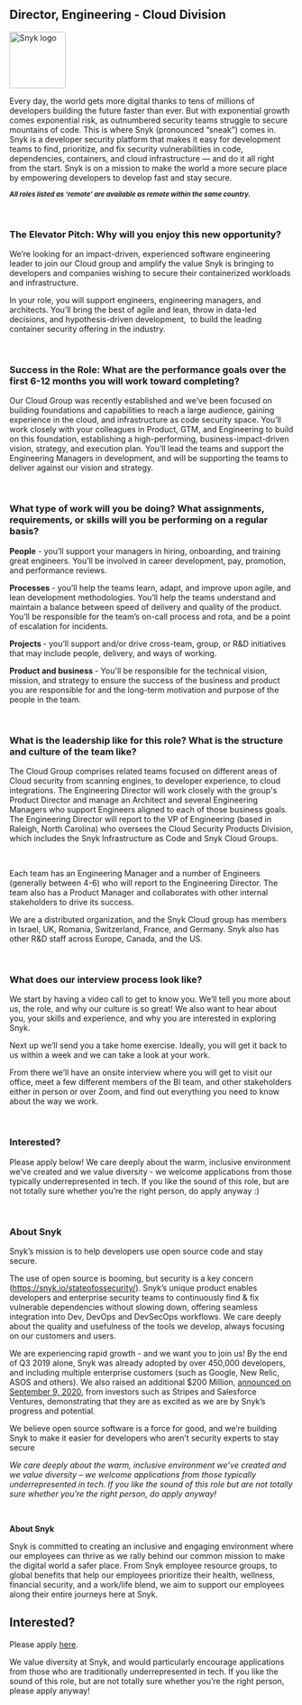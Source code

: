 Director, Engineering - Cloud Division
---

<img src="https://res.cloudinary.com/snyk/image/upload/v1537345894/press-kit/brand/logo-black.png" width="100" alt="Snyk logo" />

<div class="content-intro"><p><span style="font-weight: 400;">Every day, the world gets more digital thanks to tens of millions of developers building the future faster than ever. But with exponential growth comes exponential risk, as outnumbered security teams struggle to secure mountains of code. This is where Snyk (pronounced “sneak”) comes in. Snyk is a developer security platform that makes it easy for development teams to find, prioritize, and fix security vulnerabilities in code, dependencies, containers, and cloud infrastructure — and do it all right from the start. Snyk is on a mission to make the world a more secure place by empowering developers to develop fast and stay secure.</span></p></div><p class="p1"><strong><em><sub>All roles listed as ‘remote’ are available as remote within the same country.</sub></em></strong></p>
<p class="p2">&nbsp;</p>
<h3 class="p3"><strong>The Elevator Pitch: Why will you enjoy this new opportunity?</strong></h3>
<p class="p1">We’re looking for an impact-driven, experienced software engineering leader to join our Cloud group and amplify the value Snyk is bringing to developers and companies wishing to secure their containerized workloads and infrastructure.&nbsp;</p>
<p class="p1">In your role, you will support engineers, engineering managers, and architects. You’ll bring the best of agile and lean, throw in data-led decisions, and hypothesis-driven development,&nbsp; to build the leading container security offering in the industry.</p>
<p class="p2">&nbsp;</p>
<h3 class="p3"><strong>Success in the Role: What are the performance goals over the first 6-12 months you will work toward completing?</strong></h3>
<p class="p1">Our Cloud Group was recently established and we’ve been focused on building foundations and capabilities to reach a large audience, gaining experience in the cloud, and infrastructure as code security space. You’ll work closely with your colleagues in Product, GTM, and Engineering to build on this foundation, establishing a high-performing, business-impact-driven vision, strategy, and execution plan. You’ll lead the teams and support the Engineering Managers in development, and will be supporting the teams to deliver against our vision and strategy.</p>
<p class="p2">&nbsp;</p>
<h3 class="p3"><strong>What type of work will you be doing? What assignments, requirements, or skills will you be performing on a regular basis?</strong></h3>
<p class="p1"><strong>People</strong> - you’ll support your managers in hiring, onboarding, and training great engineers. You’ll be involved in career development, pay, promotion, and performance reviews.&nbsp;</p>
<p class="p1"><strong>Processes </strong>- you’ll help the teams learn, adapt, and improve upon agile, and lean development methodologies. You’ll help the teams understand and maintain a balance between speed of delivery and quality of the product. You’ll be responsible for the team’s on-call process and rota, and be a point of escalation for incidents.&nbsp;</p>
<p class="p1"><strong>Projects </strong>- you’ll support and/or drive cross-team, group, or R&amp;D initiatives that may include people, delivery, and ways of working.&nbsp;</p>
<p class="p1"><strong>Product and business </strong>- You'll be responsible for the technical vision, mission, and strategy to ensure the success of the business and product you are responsible for and the long-term motivation and purpose of the people in the team.</p>
<p class="p2">&nbsp;</p>
<h3 class="p3"><strong>What is the leadership like for this role? What is the structure and culture of the team like?</strong></h3>
<p class="p1">The Cloud Group comprises related teams focused on different areas of Cloud security from scanning engines, to developer experience, to cloud integrations. The Engineering Director will work closely with the group's Product Director and manage an Architect and several Engineering Managers who support Engineers aligned to each of those business goals. The Engineering Director will report to the VP of Engineering (based in Raleigh, North Carolina) who oversees the Cloud Security Products Division, which includes the Snyk Infrastructure as Code and Snyk Cloud Groups.&nbsp;</p>
<p class="p2">&nbsp;</p>
<p class="p1">Each team has an Engineering Manager and a number of Engineers (generally between 4-6) who will report to the Engineering Director. The team also has a Product Manager and collaborates with other internal stakeholders to drive its success.&nbsp;</p>
<p class="p1">We are a distributed organization, and the Snyk Cloud group has members in Israel, UK, Romania, Switzerland, France, and Germany. Snyk also has other R&amp;D staff across Europe, Canada, and the US.</p>
<p class="p2">&nbsp;</p>
<h3 class="p3"><strong>What does our interview process look like?</strong></h3>
<p class="p1">We start by having a video call to get to know you. We’ll tell you more about us, the role, and why our culture is so great! We also want to hear about you, your skills and experience, and why you are interested in exploring Snyk.&nbsp;</p>
<p class="p1">Next up we’ll send you a take home exercise. Ideally, you will get it back to us within a week and we can take a look at your work.</p>
<p class="p1">From there we’ll have an onsite interview where you will get to visit our office, meet a few different members of the BI team, and other stakeholders either in person or over Zoom, and find out everything you need to know about the way we work.&nbsp;</p>
<p class="p2">&nbsp;</p>
<h3 class="p3"><strong>Interested?</strong></h3>
<p class="p1">Please apply below! We care deeply about the warm, inclusive environment we’ve created and we value diversity - we welcome applications from those typically underrepresented in tech. If you like the sound of this role, but are not totally sure whether you’re the right person, do apply anyway :)</p>
<p class="p2">&nbsp;</p>
<h3 class="p3"><strong>About Snyk</strong></h3>
<p class="p1">Snyk’s mission is to help developers use open source code and stay secure.&nbsp;</p>
<p class="p1">The use of open source is booming, but security is a key concern (<a href="https://snyk.io/stateofossecurity/"><span class="s1">https://snyk.io/stateofossecurity/</span></a>). Snyk’s unique product enables developers and enterprise security teams to continuously find &amp; fix vulnerable dependencies without slowing down, offering seamless integration into Dev, DevOps and DevSecOps workflows. We care deeply about the quality and usefulness of the tools we develop, always focusing on our customers and users.&nbsp;</p>
<p class="p1">We are experiencing rapid growth - and we want you to join us! By the end of Q3 2019 alone, Snyk was already adopted by over 450,000 developers, and including multiple enterprise customers (such as Google, New Relic, ASOS and others). We also raised an additional $200 Million, <a href="https://snyk.io/blog/snyk-closes-200m-to-modernize-security-industry/"><span class="s1">announced on September 9, 2020</span></a>, from investors such as Stripes and Salesforce Ventures, demonstrating that they are as excited as we are by Snyk’s progress and potential.</p>
<p class="p1">We believe open source software is a force for good, and we’re building Snyk to make it easier for developers who aren’t security experts to stay secure</p><div class="content-conclusion"><p><em data-stringify-type="italic">We care deeply about the warm, inclusive environment we’ve created and we value diversity – we welcome applications from those typically underrepresented in tech. If you like the sound of this role but are not totally sure whether you’re the right person, do apply anyway!</em></p>
<p>&nbsp;</p>
<p><strong>About Snyk</strong></p>
<p><strong><span style="font-weight: 400;">Snyk is committed to creating an inclusive and engaging environment where our employees can thrive as we rally behind our common mission to make the digital world a safer place. From Snyk employee resource groups, to global benefits that help our employees prioritize their health, wellness, financial security, and a work/life blend, we aim to support our employees along their entire journeys here at Snyk. </span></strong></p></div>

Interested?
---

Please apply [here](https://boards.greenhouse.io/snyk/jobs/6415137002#app).

We value diversity at Snyk, and would particularly encourage applications from those who are traditionally underrepresented in tech.
If you like the sound of this role, but are not totally sure whether you’re the right person, please apply anyway!

